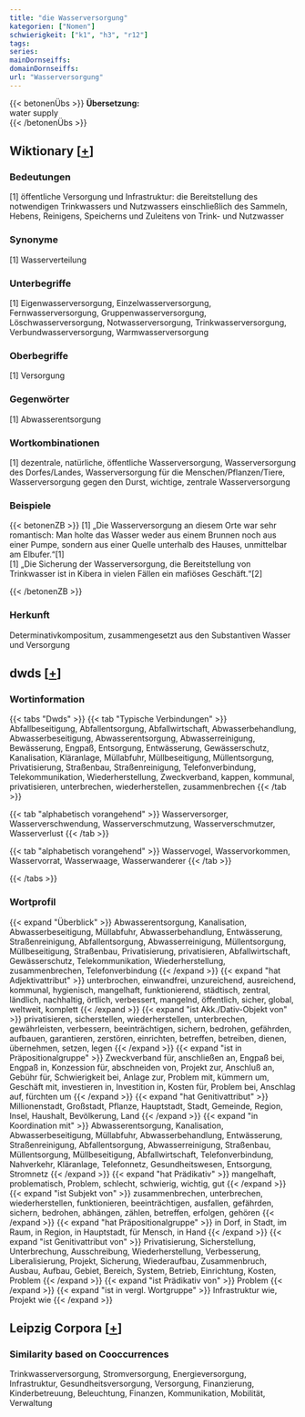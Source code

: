 ```yaml
---
title: "die Wasserversorgung"
kategorien: ["Nomen"]
schwierigkeit: ["k1", "h3", "r12"]
tags:
series:
mainDornseiffs:
domainDornseiffs:
url: "Wasserversorgung"
---
```


{{< betonenÜbs >}}
**Übersetzung:**  
water supply  
{{< /betonenÜbs >}}

## Wiktionary [[+](https://de.wiktionary.org/wiki/Wasserversorgung)]

### Bedeutungen
[1] öffentliche Versorgung und Infrastruktur: die Bereitstellung des notwendigen Trinkwassers und Nutzwassers einschließlich des Sammeln, Hebens, Reinigens, Speicherns und Zuleitens von Trink- und Nutzwasser  

### Synonyme
[1] Wasserverteilung  

### Unterbegriffe
[1] Eigenwasserversorgung, Einzelwasserversorgung, Fernwasserversorgung, Gruppenwasserversorgung, Löschwasserversorgung, Notwasserversorgung, Trinkwasserversorgung, Verbundwasserversorgung, Warmwasserversorgung  

### Oberbegriffe
[1] Versorgung  

### Gegenwörter
[1] Abwasserentsorgung  

### Wortkombinationen
[1] dezentrale, natürliche, öffentliche Wasserversorgung, Wasserversorgung des Dorfes/Landes, Wasserversorgung für die Menschen/Pflanzen/Tiere, Wasserversorgung gegen den Durst, wichtige, zentrale Wasserversorgung  

### Beispiele
{{< betonenZB >}}
[1] „Die Wasserversorgung an diesem Orte war sehr romantisch: Man holte das Wasser weder aus einem Brunnen noch aus einer Pumpe, sondern aus einer Quelle unterhalb des Hauses, unmittelbar am Elbufer.“[1]  
[1] „Die Sicherung der Wasserversorgung, die Bereitstellung von Trinkwasser ist in Kibera in vielen Fällen ein mafiöses Geschäft.“[2]  

{{< /betonenZB >}}
### Herkunft
Determinativkompositum, zusammengesetzt aus den Substantiven Wasser und Versorgung  



## dwds [[+](https://www.dwds.de/wb/Wasserversorgung)]

### Wortinformation
{{< tabs "Dwds" >}}
{{< tab "Typische Verbindungen" >}}
Abfallbeseitigung, Abfallentsorgung, Abfallwirtschaft, Abwasserbehandlung, Abwasserbeseitigung, Abwasserentsorgung, Abwasserreinigung, Bewässerung, Engpaß, Entsorgung, Entwässerung, Gewässerschutz, Kanalisation, Kläranlage, Müllabfuhr, Müllbeseitigung, Müllentsorgung, Privatisierung, Straßenbau, Straßenreinigung, Telefonverbindung, Telekommunikation, Wiederherstellung, Zweckverband, kappen, kommunal, privatisieren, unterbrechen, wiederherstellen, zusammenbrechen
{{< /tab >}}

{{< tab "alphabetisch vorangehend" >}}
Wasserversorger, Wasserverschwendung, Wasserverschmutzung, Wasserverschmutzer, Wasserverlust
{{< /tab >}}

{{< tab "alphabetisch vorangehend" >}}
Wasservogel, Wasservorkommen, Wasservorrat, Wasserwaage, Wasserwanderer
{{< /tab >}}

{{< /tabs >}}

### Wortprofil
{{< expand "Überblick" >}} Abwasserentsorgung, Kanalisation, Abwasserbeseitigung, Müllabfuhr, Abwasserbehandlung, Entwässerung, Straßenreinigung, Abfallentsorgung, Abwasserreinigung, Müllentsorgung, Müllbeseitigung, Straßenbau, Privatisierung, privatisieren, Abfallwirtschaft, Gewässerschutz, Telekommunikation, Wiederherstellung, zusammenbrechen, Telefonverbindung {{< /expand >}}
{{< expand "hat Adjektivattribut" >}} unterbrochen, einwandfrei, unzureichend, ausreichend, kommunal, hygienisch, mangelhaft, funktionierend, städtisch, zentral, ländlich, nachhaltig, örtlich, verbessert, mangelnd, öffentlich, sicher, global, weltweit, komplett {{< /expand >}}
{{< expand "ist Akk./Dativ-Objekt von" >}} privatisieren, sicherstellen, wiederherstellen, unterbrechen, gewährleisten, verbessern, beeinträchtigen, sichern, bedrohen, gefährden, aufbauen, garantieren, zerstören, einrichten, betreffen, betreiben, dienen, übernehmen, setzen, legen {{< /expand >}}
{{< expand "ist in Präpositionalgruppe" >}} Zweckverband für, anschließen an, Engpaß bei, Engpaß in, Konzession für, abschneiden von, Projekt zur, Anschluß an, Gebühr für, Schwierigkeit bei, Anlage zur, Problem mit, kümmern um, Geschäft mit, investieren in, Investition in, Kosten für, Problem bei, Anschlag auf, fürchten um {{< /expand >}}
{{< expand "hat Genitivattribut" >}} Millionenstadt, Großstadt, Pflanze, Hauptstadt, Stadt, Gemeinde, Region, Insel, Haushalt, Bevölkerung, Land {{< /expand >}}
{{< expand "in Koordination mit" >}} Abwasserentsorgung, Kanalisation, Abwasserbeseitigung, Müllabfuhr, Abwasserbehandlung, Entwässerung, Straßenreinigung, Abfallentsorgung, Abwasserreinigung, Straßenbau, Müllentsorgung, Müllbeseitigung, Abfallwirtschaft, Telefonverbindung, Nahverkehr, Kläranlage, Telefonnetz, Gesundheitswesen, Entsorgung, Stromnetz {{< /expand >}}
{{< expand "hat Prädikativ" >}} mangelhaft, problematisch, Problem, schlecht, schwierig, wichtig, gut {{< /expand >}}
{{< expand "ist Subjekt von" >}} zusammenbrechen, unterbrechen, wiederherstellen, funktionieren, beeinträchtigen, ausfallen, gefährden, sichern, bedrohen, abhängen, zählen, betreffen, erfolgen, gehören {{< /expand >}}
{{< expand "hat Präpositionalgruppe" >}} in Dorf, in Stadt, im Raum, in Region, in Hauptstadt, für Mensch, in Hand {{< /expand >}}
{{< expand "ist Genitivattribut von" >}} Privatisierung, Sicherstellung, Unterbrechung, Ausschreibung, Wiederherstellung, Verbesserung, Liberalisierung, Projekt, Sicherung, Wiederaufbau, Zusammenbruch, Ausbau, Aufbau, Gebiet, Bereich, System, Betrieb, Einrichtung, Kosten, Problem {{< /expand >}}
{{< expand "ist Prädikativ von" >}} Problem {{< /expand >}}
{{< expand "ist in vergl. Wortgruppe" >}} Infrastruktur wie, Projekt wie {{< /expand >}}

## Leipzig Corpora [[+](https://corpora.uni-leipzig.de/en/res?word=Wasserversorgung&corpusId=deu_newscrawl-public_2018)]


### Similarity based on Cooccurrences
Trinkwasserversorgung, Stromversorgung, Energieversorgung, Infrastruktur, Gesundheitsversorgung, Versorgung, Finanzierung, Kinderbetreuung, Beleuchtung, Finanzen, Kommunikation, Mobilität, Verwaltung

